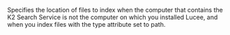 Specifies the location of files to index when the computer that contains the K2 Search Service is not the computer on which you installed Lucee, and when you index files with the type attribute set to path.